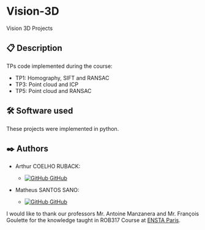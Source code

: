 # Vision-3D
Vision 3D Projects

## 📋 Description
TPs code implemented during the course:
- TP1: Homography, SIFT and RANSAC
- TP3: Point cloud and ICP
- TP5: Point cloud and RANSAC

## 🛠️ Software used

These projects were implemented in python.

## ✒️ Authors

- Arthur COELHO RUBACK:
    - [![GitHub](https://i.stack.imgur.com/tskMh.png) GitHub](https://github.com/arthur-ruback)

- Matheus SANTOS SANO:
    - [![GitHub](https://i.stack.imgur.com/tskMh.png) GitHub](https://github.com/matsano)

I would like to thank our professors Mr. Antoine Manzanera and Mr. François Goulette for the knowledge taught in ROB317 Course at [ENSTA Paris](https://www.ensta-paris.fr/).
